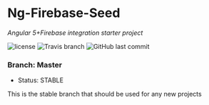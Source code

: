 # Ng-Firebase-Seed

<em>Angular 5+Firebase integration starter project</em>

![license](https://img.shields.io/github/license/bitshiftedDevelopment/Ng-Firebase-Seed.svg)
![Travis branch](https://img.shields.io/travis/bitshiftedDevelopment/Ng-Firebase-Seed/master.svg)
![GitHub last commit](https://img.shields.io/github/last-commit/bitshiftedDevelopment/Ng-Firebase-Seed.svg)

### Branch: Master

-   Status: STABLE

This is the stable branch that should be used for any new projects
